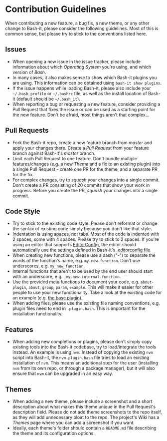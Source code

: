 # Contribution Guidelines

When contributing a new feature, a bug fix, a new theme, or any other change to Bash-it, please consider the following guidelines. Most of this is common sense, but please try to stick to the conventions listed here.

## Issues

* When opening a new issue in the issue tracker, please include information about which _Operating System_ you're using, and which version of _Bash_.
* In many cases, it also makes sense to show which Bash-it plugins you are using. This information can be obtained using `bash-it show plugins`.
* If the issue happens while loading Bash-it, please also include your `~/.bash_profile` or `~/.bashrc` file, as well as the install location of Bash-it (default should be `~/.bash_it`).
* When reporting a bug or requesting a new feature, consider providing a Pull Request that fixes the issue or can be used as a starting point for the new feature. Don't be afraid, most things aren't that complex...

## Pull Requests

* Fork the Bash-it repo, create a new feature branch from _master_ and apply your changes there. Create a _Pull Request_ from your feature branch against Bash-it's _master_ branch.
* Limit each Pull Request to one feature. Don't bundle multiple features/changes (e.g. a new _Theme_ and a fix to an existing plugin) into a single Pull Request - create one PR for the theme, and a separate PR for the fix.
* For complex changes, try to _squash_ your changes into a single commit. Don't create a PR consisting of 20 commits that show your work in progress. Before you create the PR, _squash_ your changes into a single commit.

## Code Style

* Try to stick to the existing code style. Please don't reformat or change the syntax of existing code simply because you don't like that style.
* Indentation is using spaces, not tabs. Most of the code is indented with 2 spaces, some with 4 spaces. Please try to stick to 2 spaces. If you're using an editor that supports [EditorConfig](http://EditorConfig.org), the editor should automatically use the settings defined in Bash-it's [.editorconfig file](.editorconfig).
* When creating new functions, please use a dash ("-") to separate the words of the function's name, e.g. `my-new-function`. Don't use underscores, e.g. `my_new_function`.
* Internal functions that aren't to be used by the end user should start with an underscore, e.g. `_my-new-internal-function`.
* Use the provided meta functions to document your code, e.g. `about-plugin`, `about`, `group`, `param`, `example`. This will make it easier for other people to use your new functionality. Take a look at the existing code for an example (e.g. [the base plugin](plugins/available/base.plugin.bash)).
* When adding files, please use the existing file naming conventions, e.g. plugin files need to end in `.plugin.bash`. This is important for the installation functionality.

## Features

* When adding new completions or plugins, please don't simply copy existing tools into the Bash-it codebase, try to load/integrate the tools instead. An example is using `nvm`: Instead of copying the existing `nvm` script into Bash-it, the `nvm.plugin.bash` file tries to load an existing installation of `nvm`. This means an additional step for the user (installing `nvm` from its own repo, or through a package manager), but it will also ensure that `nvm` can be upgraded in an easy way.

## Themes

* When adding a new theme, please include a screenshot and a short description about what makes this theme unique in the Pull Request's description field. Please do not add theme screenshots to the repo itself, as they will add unnecessary bloat to the repo. The project's Wiki has a _Themes_ page where you can add a screenshot if you want.
* Ideally, each theme's folder should contain a `README.md` file describing the theme and its configuration options.
